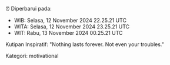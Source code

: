 ⏰ Diperbarui pada:
- WIB: Selasa, 12 November 2024 22.25.21 UTC
- WITA: Selasa, 12 November 2024 23.25.21 UTC
- WIT: Rabu, 13 November 2024 00.25.21 UTC

Kutipan Inspiratif:
"Nothing lasts forever. Not even your troubles."


Kategori: motivational

